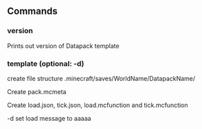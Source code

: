 ## Commands
### version
Prints out version of Datapack template

### template (optional: -d)
create file structure .minecraft/saves/WorldName/DatapackName/

Create pack.mcmeta

Create load.json, tick.json, load.mcfunction and tick.mcfunction

-d set load message to aaaaa
